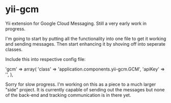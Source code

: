yii-gcm
=======

Yii extension for Google Cloud Messaging. Still a very early work in progress.

I'm going to start by putting all the functionality into one file to get it working and sending messages. Then start enhancing it by shoving off into seperate classes.

Include this into respective config file:

'gcm' => array(
		'class' => 'application.components.yii-gcm.GCM',
		'apiKey' => '',
),

Sorry for slow progress. I'm working on this as a piece to a much larger "side" project.
It is currently capable of sending out the messages but none of the back-end and tracking communication is in there yet.